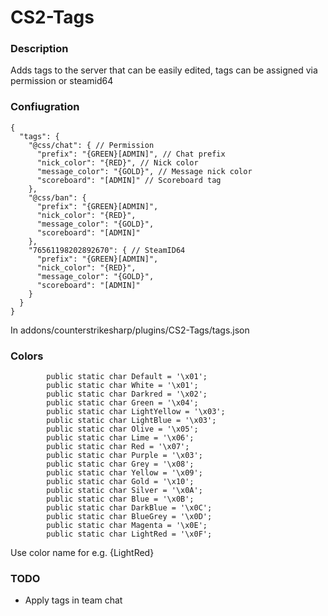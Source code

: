 # CS2-Tags

### Description
Adds tags to the server that can be easily edited, tags can be assigned via permission or steamid64

### Confiugration
```
{
  "tags": {
    "@css/chat": { // Permission 
      "prefix": "{GREEN}[ADMIN]", // Chat prefix
      "nick_color": "{RED}", // Nick color
      "message_color": "{GOLD}", // Message nick color
      "scoreboard": "[ADMIN]" // Scoreboard tag
    },
    "@css/ban": {
      "prefix": "{GREEN}[ADMIN]",
      "nick_color": "{RED}",
      "message_color": "{GOLD}",
      "scoreboard": "[ADMIN]"
    },
    "76561198202892670": { // SteamID64
      "prefix": "{GREEN}[ADMIN]",
      "nick_color": "{RED}",
      "message_color": "{GOLD}",
      "scoreboard": "[ADMIN]"
    }
  }
}
```
In addons/counterstrikesharp/plugins/CS2-Tags/tags.json

### Colors
```
        public static char Default = '\x01';
        public static char White = '\x01';
        public static char Darkred = '\x02';
        public static char Green = '\x04';
        public static char LightYellow = '\x03';
        public static char LightBlue = '\x03';
        public static char Olive = '\x05';
        public static char Lime = '\x06';
        public static char Red = '\x07';
        public static char Purple = '\x03';
        public static char Grey = '\x08';
        public static char Yellow = '\x09';
        public static char Gold = '\x10';
        public static char Silver = '\x0A';
        public static char Blue = '\x0B';
        public static char DarkBlue = '\x0C';
        public static char BlueGrey = '\x0D';
        public static char Magenta = '\x0E';
        public static char LightRed = '\x0F';
```
Use color name for e.g. {LightRed}

### TODO
- Apply tags in team chat
